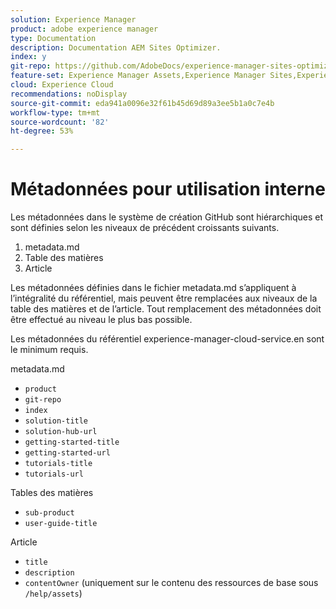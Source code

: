 ```yaml
---
solution: Experience Manager
product: adobe experience manager
type: Documentation
description: Documentation AEM Sites Optimizer.
index: y
git-repo: https://github.com/AdobeDocs/experience-manager-sites-optimizer.fr-FR
feature-set: Experience Manager Assets,Experience Manager Sites,Experience Manager, Experience Manager Forms, Experience Manager Cloud Manager
cloud: Experience Cloud
recommendations: noDisplay
source-git-commit: eda941a0096e32f61b45d69d89a3ee5b1a0c7e4b
workflow-type: tm+mt
source-wordcount: '82'
ht-degree: 53%

---
```



# Métadonnées pour utilisation interne

Les métadonnées dans le système de création GitHub sont hiérarchiques et sont définies selon les niveaux de précédent croissants suivants.

1. metadata.md
1. Table des matières
1. Article

Les métadonnées définies dans le fichier metadata.md s’appliquent à l’intégralité du référentiel, mais peuvent être remplacées aux niveaux de la table des matières et de l’article. Tout remplacement des métadonnées doit être effectué au niveau le plus bas possible.

Les métadonnées du référentiel experience-manager-cloud-service.en sont le minimum requis.

metadata.md

* `product`
* `git-repo`
* `index`
* `solution-title`
* `solution-hub-url`
* `getting-started-title`
* `getting-started-url`
* `tutorials-title`
* `tutorials-url`

Tables des matières

* `sub-product`
* `user-guide-title`

Article

* `title`
* `description`
* `contentOwner` (uniquement sur le contenu des ressources de base sous `/help/assets`)

